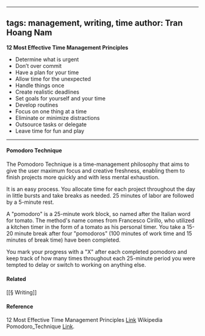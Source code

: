 
---
tags: management, writing, time
author: Tran Hoang Nam
---

**12 Most Effective Time Management Principles**

 - Determine what is urgent
 - Don’t over commit
 - Have a plan for your time
 - Allow time for the unexpected
 - Handle things once
 - Create realistic deadlines
 - Set goals for yourself and your time
 - Develop routines
 - Focus on one thing at a time
 - Eliminate or minimize distractions
 - Outsource tasks or delegate
 - Leave time for fun and play
---

#### Pomodoro Technique
The Pomodoro Technique is a time-management philosophy that aims to give the user maximum focus and creative freshness, enabling them to finish projects more quickly and with less mental exhaustion.

It is an easy process. You allocate time for each project throughout the day in little bursts and take breaks as needed. 25 minutes of labor are followed by a 5-minute rest.

A "pomodoro" is a 25-minute work block, so named after the Italian word for tomato. The method's name comes from Francesco Cirillo, who utilized a kitchen timer in the form of a tomato as his personal timer. You take a 15-20 minute break after four "pomodoros" (100 minutes of work time and 15 minutes of break time) have been completed.

You mark your progress with a "X" after each completed pomodoro and keep track of how many times throughout each 25-minute period you were tempted to delay or switch to working on anything else.

#### Related

[[§ Writing]]

#### Reference
12 Most Effective Time Management Principles [Link](https://www.fredonia.edu/sites/default/files/section/academics/academic-advising/12%20Most%20Effective%20Time%20Management%20Principles.docx)
Wikipedia Pomodoro_Technique [Link](https://en.wikipedia.org/wiki/Pomodoro_Technique).